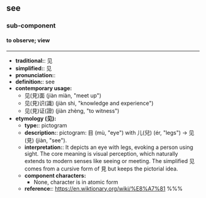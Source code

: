 ## see
### sub-component
#### to observe; view
---
- **traditional:**: 见
- **simplified:**: 见
- **pronunciation:**: 
- **definition:**: see
- **contemporary usage:**
  - 见(見)面 (jiàn miàn, "meet up")
  - 见(見)识(識) (jiàn shi, "knowledge and experience")
  - 见(見)证(證) (jiàn zhèng, "to witness")
- **etymology (见):**
  - **type:**: pictogram
  - **description:**: pictogram: 目 (mù, "eye") with 儿(兒) (ér, "legs") → 见(見) (jiàn, "see").
  - **interpretation:**: It depicts an eye with legs, evoking a person using sight. The core meaning is visual perception, which naturally extends to modern senses like seeing or meeting. The simplified 见 comes from a cursive form of 見 but keeps the pictorial idea.
  - **component characters:**
    - None, character is in atomic form
  - **reference:**: https://en.wiktionary.org/wiki/%E8%A7%81
%%%